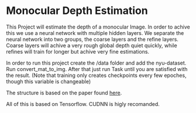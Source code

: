 # Monocular Depth Estimation

This Project will estimate the depth of a monocular Image. In order to achive this we use a neural network with multiple hidden layers. 
We separate the neural network into two groups, the coarse layers and the refine layers.
Coarse layers will achive a very rough global depth quiet quickly, while refines will train for longer but achive very fine estimations.

In order to run this project create the /data folder and add the nyu-dataset. Run convert_mat_to_img. After that just run Task until you are satisfied with the result. (Note that training only creates checkpoints every few epoches, though this variable is changeable)

The structure is based on the paper found [here](https://arxiv.org/abs/1406.2283).

All of this is based on Tensorflow. 
CUDNN is higly recomanded.